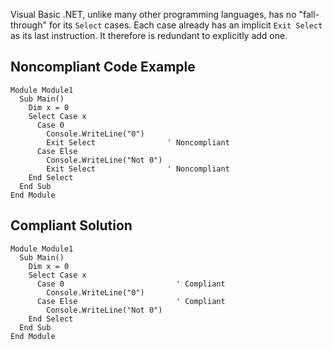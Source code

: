 
Visual Basic .NET, unlike many other programming languages, has no "fall-through" for its `Select` cases. Each case already has an implicit `Exit Select` as its last instruction. It therefore is redundant to explicitly add one.

## Noncompliant Code Example


    Module Module1
      Sub Main()
        Dim x = 0
        Select Case x
          Case 0
            Console.WriteLine("0")
            Exit Select                ' Noncompliant
          Case Else
            Console.WriteLine("Not 0")
            Exit Select                ' Noncompliant
        End Select
      End Sub
    End Module


## Compliant Solution


    Module Module1
      Sub Main()
        Dim x = 0
        Select Case x
          Case 0                         ' Compliant
            Console.WriteLine("0")
          Case Else                      ' Compliant
            Console.WriteLine("Not 0")
        End Select
      End Sub
    End Module

